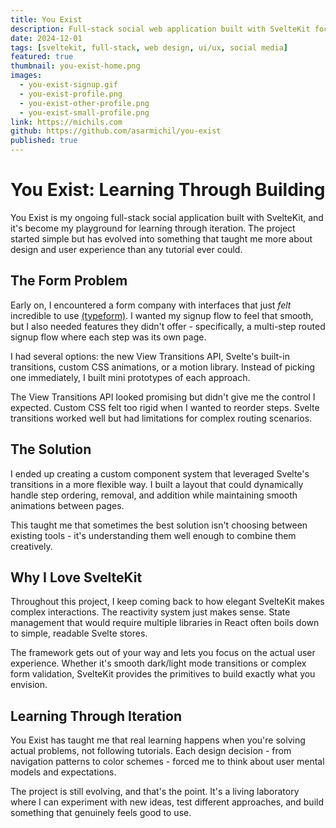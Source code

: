 ```yaml
---
title: You Exist
description: Full-stack social web application built with SvelteKit focusing on design iteration and user experience
date: 2024-12-01
tags: [sveltekit, full-stack, web design, ui/ux, social media]
featured: true
thumbnail: you-exist-home.png
images:
  - you-exist-signup.gif
  - you-exist-profile.png
  - you-exist-other-profile.png
  - you-exist-small-profile.png
link: https://michils.com
github: https://github.com/asarmichil/you-exist
published: true
---
```


# You Exist: Learning Through Building

You Exist is my ongoing full-stack social application built with SvelteKit, and it's become my playground for learning through iteration. The project started simple but has evolved into something that taught me more about design and user experience than any tutorial ever could.

## The Form Problem

Early on, I encountered a form company with interfaces that just _felt_ incredible to use [(typeform)](https://www.typeform.com/). I wanted my signup flow to feel that smooth, but I also needed features they didn't offer - specifically, a multi-step routed signup flow where each step was its own page.

I had several options: the new View Transitions API, Svelte's built-in transitions, custom CSS animations, or a motion library. Instead of picking one immediately, I built mini prototypes of each approach.

The View Transitions API looked promising but didn't give me the control I expected. Custom CSS felt too rigid when I wanted to reorder steps. Svelte transitions worked well but had limitations for complex routing scenarios.

## The Solution

I ended up creating a custom component system that leveraged Svelte's transitions in a more flexible way. I built a layout that could dynamically handle step ordering, removal, and addition while maintaining smooth animations between pages.

This taught me that sometimes the best solution isn't choosing between existing tools - it's understanding them well enough to combine them creatively.

## Why I Love SvelteKit

Throughout this project, I keep coming back to how elegant SvelteKit makes complex interactions. The reactivity system just makes sense. State management that would require multiple libraries in React often boils down to simple, readable Svelte stores.

The framework gets out of your way and lets you focus on the actual user experience. Whether it's smooth dark/light mode transitions or complex form validation, SvelteKit provides the primitives to build exactly what you envision.

## Learning Through Iteration

You Exist has taught me that real learning happens when you're solving actual problems, not following tutorials. Each design decision - from navigation patterns to color schemes - forced me to think about user mental models and expectations.

The project is still evolving, and that's the point. It's a living laboratory where I can experiment with new ideas, test different approaches, and build something that genuinely feels good to use.
